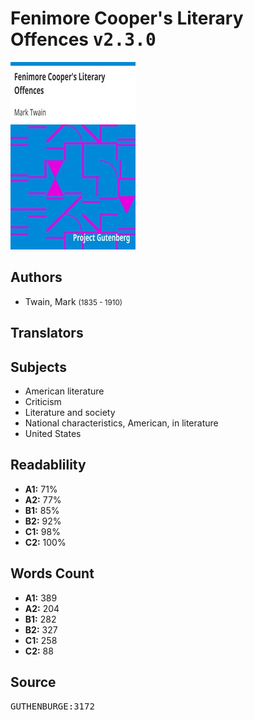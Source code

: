 # Fenimore Cooper's Literary Offences <kbd>v2.3.0</kbd>

![](./cover.medium.jpg "")

## Authors


 - Twain, Mark <small>(1835 - 1910)</small>

## Translators



## Subjects


 - American literature
 - Criticism
 - Literature and society
 - National characteristics, American, in literature
 - United States

## Readablility


 - **A1:** 71%
 - **A2:** 77%
 - **B1:** 85%
 - **B2:** 92%
 - **C1:** 98%
 - **C2:** 100%

## Words Count


 - **A1:** 389
 - **A2:** 204
 - **B1:** 282
 - **B2:** 327
 - **C1:** 258
 - **C2:** 88

## Source


<kbd>GUTHENBURGE:3172</kbd>
